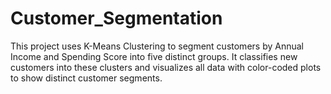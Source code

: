 # Customer_Segmentation
This project uses K-Means Clustering to segment customers by Annual Income and Spending Score into five distinct groups. It classifies new customers into these clusters and visualizes all data with color-coded plots to show distinct customer segments.
